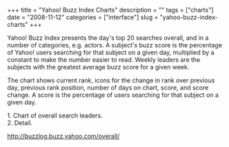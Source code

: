 +++
title = "Yahoo! Buzz Index Charts"
description = ""
tags = ["charts"]
date = "2008-11-12"
categories = ["interface"]
slug = "yahoo-buzz-index-charts"
+++


<p>Yahoo! Buzz Index presents the day's top 20 searches overall, and in a number of categories, e.g. actors. A subject's buzz score is the percentage of Yahoo! users searching for that subject on a given day, multiplied by a constant to make the number easier to read. Weekly leaders are the subjects with the greatest average buzz score for a given week.</p>
<p>The chart shows current rank, icons for the change in rank over previous day, previous rank position, number of days on chart, score, and score change. A score is the percentage of users searching for that subject on a given day.</p>
<div id="screens-full" class="clear"><div class="caption">1. Chart of overall search leaders.</div><div class="fullimg clear"><a href="/media/interface/yahoo-buzz-1.png" class="group" rel="group" title="1. Chart of overall search leaders."><img src="/media/interface/yahoo-buzz-1.png" alt="" class="img-responsive"></a></div></div><div id="screens-full" class="clear"><div class="caption">2. Detail.</div><div class="fullimg clear"><a href="/media/interface/yahoo-buzz-2.png" class="group" rel="group" title="2. Detail."><img src="/media/interface/yahoo-buzz-2.png" alt="" class="img-responsive"></a></div></div>        
<p><a href="http://buzzlog.buzz.yahoo.com/overall/">http://buzzlog.buzz.yahoo.com/overall/</a></p>


